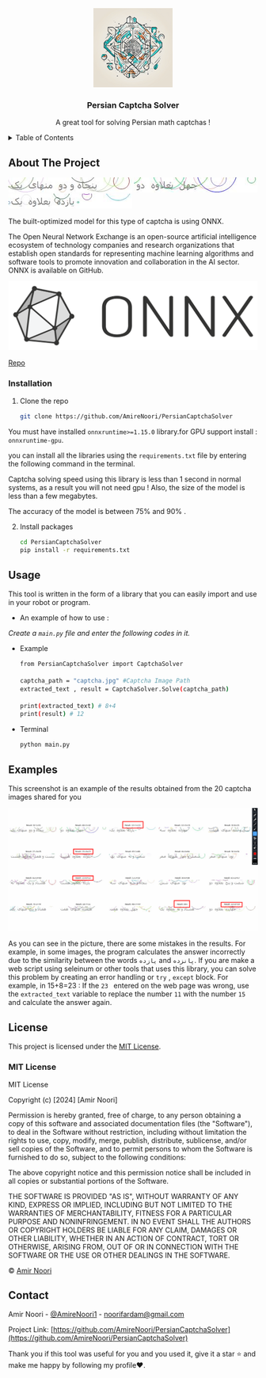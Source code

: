 <div align="center">
  <a href="https://github.com/AmireNoori/SVG-Captcha-Solver">
    <img src="images/logo.png" alt="Logo" width="160" height="160">
  </a>

  <h3 align="center">Persian Captcha Solver</h3>

  <p align="center">
    A great tool for solving Persian math captchas ! 
  </p>
</div>


<details>
  <summary>Table of Contents</summary>
  <ol>
    <li>
      <a href="#about-the-project">About The Project</a>
    </li>
    <li>
      <ul>
        <li><a href="#installation">Installation</a></li>
      </ul>
    </li>
    <li><a href="#usage">Usage</a></li>
    <li><a href="#examples">Examples</a></li>
    <li><a href="#license">License</a></li>
    <li><a href="#contact">Contact</a></li>
  </ol>
</details>


## About The Project

<img src="images/captcha-1.jpg" alt="captcha example"> <img src="images/captcha-2.jpg" alt="captcha example"> <img src="images/captcha-3.jpg" alt="captcha example" style="margin-right: 10px;">

The built-optimized model for this type of captcha is using ONNX.

The Open Neural Network Exchange is an open-source artificial intelligence ecosystem of technology companies and research organizations that establish open standards for representing machine learning algorithms and software tools to promote innovation and collaboration in the AI sector. ONNX is available on GitHub.

![captcha example](images/onnx-logo.png) 

[Repo](https://github.com/onnx/onnx)

### Installation

1. Clone the repo
   ```sh
   git clone https://github.com/AmireNoori/PersianCaptchaSolver
   ```

You must have installed `onnxruntime>=1.15.0` library.for GPU support install : `onnxruntime-gpu`.

you can install all the libraries using the `requirements.txt` file by entering the following command in the terminal.


Captcha solving speed using this library is less than 1 second in normal systems, as a result you will not need gpu ! 
Also, the size of the model is less than a few megabytes.

The accuracy of the model is between 75% and 90% .


2. Install packages
   ```sh
   cd PersianCaptchaSolver
   pip install -r requirements.txt
   ```

## Usage

This tool is written in the form of a library that you can easily import and use in your robot or program.

* An example of how to use :

_Create a `main.py` file and enter the following codes in it._

* Example
  ```sh
  from PersianCaptchaSolver import CaptchaSolver

  captcha_path = "captcha.jpg" #Captcha Image Path
  extracted_text , result = CaptchaSolver.Solve(captcha_path)

  print(extracted_text) # 8+4
  print(result) # 12

  ```
* Terminal
  ```sh
  python main.py
  ```

## Examples

This screenshot is an example of the results obtained from the 20 captcha images shared for you

<div align="center">
    <img src="images/results.jpg" alt="screenshot">
</div>

As you can see in the picture, there are some mistakes in the results.
For example, in some images, the program calculates the answer incorrectly due to the similarity between the words `یازده` and `پانزده`.
If you are make a web script using seleinum or other tools that uses this library, you can solve this problem by creating an error handling or `try` , `except` block.
For example, in 15+8=23 :
If the `23 ` entered on the web page was wrong, use the `extracted_text` variable to replace the number `11` with the number `15` and calculate the answer again.

## License

This project is licensed under the [MIT License](LICENSE).

### MIT License

MIT License

Copyright (c) [2024] [Amir Noori]

Permission is hereby granted, free of charge, to any person obtaining a copy
of this software and associated documentation files (the "Software"), to deal
in the Software without restriction, including without limitation the rights
to use, copy, modify, merge, publish, distribute, sublicense, and/or sell
copies of the Software, and to permit persons to whom the Software is
furnished to do so, subject to the following conditions:

The above copyright notice and this permission notice shall be included in all
copies or substantial portions of the Software.

THE SOFTWARE IS PROVIDED "AS IS", WITHOUT WARRANTY OF ANY KIND, EXPRESS OR
IMPLIED, INCLUDING BUT NOT LIMITED TO THE WARRANTIES OF MERCHANTABILITY,
FITNESS FOR A PARTICULAR PURPOSE AND NONINFRINGEMENT. IN NO EVENT SHALL THE
AUTHORS OR COPYRIGHT HOLDERS BE LIABLE FOR ANY CLAIM, DAMAGES OR OTHER
LIABILITY, WHETHER IN AN ACTION OF CONTRACT, TORT OR OTHERWISE, ARISING FROM,
OUT OF OR IN CONNECTION WITH THE SOFTWARE OR THE USE OR OTHER DEALINGS IN THE
SOFTWARE.

© [Amir Noori](https://github.com/AmireNoori)

## Contact

Amir Noori - [@AmireNoori1](https://t.me/AmireNoori1) - noorifardam@gmail.com

Project Link: [https://github.com/AmireNoori/PersianCaptchaSolver](https://github.com/AmireNoori/PersianCaptchaSolver)

Thank you if this tool was useful for you and you used it, give it a star ⭐ and make me happy by following my profile❤️.
